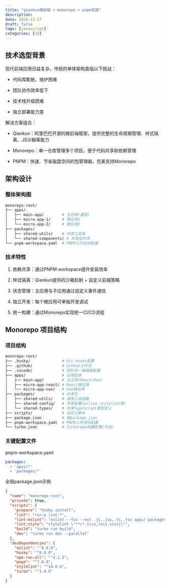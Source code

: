 ```yaml
---
title: "qiankun微前端 + monorepo + pnpm实践"
description: 
date: 2024-12-27
draft: false
tags: [javascript]
categories: [JS]
---
```


## 技术选型背景
现代前端应用日益复杂，传统的单体架构面临以下挑战：

- 代码库膨胀，维护困难

- 团队协作效率低下

- 技术栈升级困难

- 独立部署能力差

解决方案组合：

- Qiankun：阿里巴巴开源的微前端框架，提供完整的生命周期管理、样式隔离、JS沙箱等能力

- Monorepo：单一仓库管理多个项目，便于代码共享和依赖管理

- PNPM：快速、节省磁盘空间的包管理器，完美支持Monorepo

## 架构设计

### 整体架构图

```bash
monorepo-root/
├── apps/
│   ├── main-app/        # 主应用(基座)
│   ├── micro-app-1/     # 微应用1
│   └── micro-app-2/     # 微应用2
├── packages/
│   ├── shared-utils/    # 共享工具库
│   └── shared-components/ # 共享组件库
└── pnpm-workspace.yaml  # PNPM工作空间配置
```

### 技术特性

1. 依赖共享：通过PNPM workspace提升安装效率

2. 样式隔离：Qiankun提供的沙箱机制 + 自定义前缀策略

3. 状态管理：主应用与子应用通过自定义事件通信

4. 独立开发：每个微应用可单独开发调试

5. 统一构建：通过Monorepo实现统一CI/CD流程

## Monorepo 项目结构

### 项目结构

```bash
monorepo-root/
├── .husky/              # Git hooks配置
├── .github/             # GitHub工作流
├── .vscode/             # 团队统一编辑器配置
├── apps/                # 应用目录
│   ├── main-app/        # 主应用(React/Vue)
│   ├── micro-app-react/ # React微应用
│   └── micro-app-vue/   # Vue微应用
├── packages/            # 共享包
│   ├── shared-utils/    # 通用工具函数
│   ├── shared-config/   # 共享配置(eslint,stylelint等)
│   └── shared-types/    # 共享TypeScript类型定义
├── scripts/             # 自定义脚本
├── package.json         # 根package.json
├── pnpm-workspace.yaml  # PNPM工作空间配置
└── turbo.json           # Turborepo构建配置(可选)
```

### 关键配置文件

pnpm-workspace.yaml

```yaml
packages:
  - 'apps/*'
  - 'packages/*`
```
全局package.json示例

```json
{
  "name": "monorepo-root",
  "private": true,
  "scripts": {
    "prepare": "husky install",
    "lint": "run-p lint:*",
    "lint:eslint": "eslint --fix --ext .js,.jsx,.ts,.tsx apps/ packages/",
    "lint:style": "stylelint \"**/*.{css,less,scss}\"",
    "build": "turbo run build",
    "dev": "turbo run dev --parallel"
  },
  "devDependencies": {
    "eslint": "^8.0.0",
    "husky": "^8.0.0",
    "npm-run-all": "^4.1.5",
    "pnpm": "^7.0.0",
    "stylelint": "^14.0.0",
    "turbo": "^1.0.0"
  }
}
```